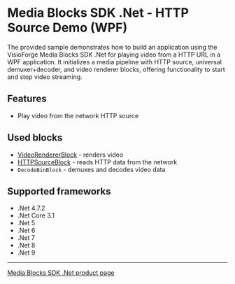 # Media Blocks SDK .Net - HTTP Source Demo (WPF)

The provided sample demonstrates how to build an application using the VisioForge Media Blocks SDK .Net for playing video from a HTTP URL in a WPF application. 
It initializes a media pipeline with HTTP source, universal demuxer+decoder, and video renderer blocks, offering functionality to start and stop video streaming.

## Features

- Play video from the network HTTP source

## Used blocks

- [VideoRendererBlock](https://www.visioforge.com/help/docs/dotnet/mediablocks/VideoRendering/) - renders video
- [HTTPSourceBlock](https://www.visioforge.com/help/docs/dotnet/mediablocks/Sources/HTTPSourceBlock/) - reads HTTP data from the network
- `DecodeBinBlock` - demuxes and decodes video data

## Supported frameworks

- .Net 4.7.2
- .Net Core 3.1
- .Net 5
- .Net 6
- .Net 7
- .Net 8
- .Net 9

---

[Media Blocks SDK .Net product page](https://www.visioforge.com/media-blocks-sdk)
